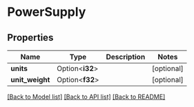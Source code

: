 # PowerSupply

## Properties

Name | Type | Description | Notes
------------ | ------------- | ------------- | -------------
**units** | Option<**i32**> |  | [optional]
**unit_weight** | Option<**f32**> |  | [optional]

[[Back to Model list]](../README.md#documentation-for-models) [[Back to API list]](../README.md#documentation-for-api-endpoints) [[Back to README]](../README.md)


